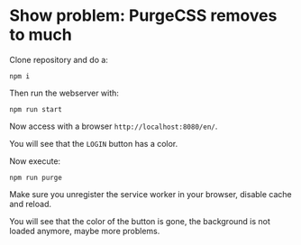 # Show problem: PurgeCSS removes to much
Clone repository and do a:
```
npm i
```

Then run the webserver with:
```
npm run start
```

Now access with a browser `http://localhost:8080/en/`.

You will see that the `LOGIN` button has a color.

Now execute:
```
npm run purge
```

Make sure you unregister the service worker in your browser, disable cache and reload.

You will see that the color of the button is gone, the background is not loaded anymore, maybe more problems.
